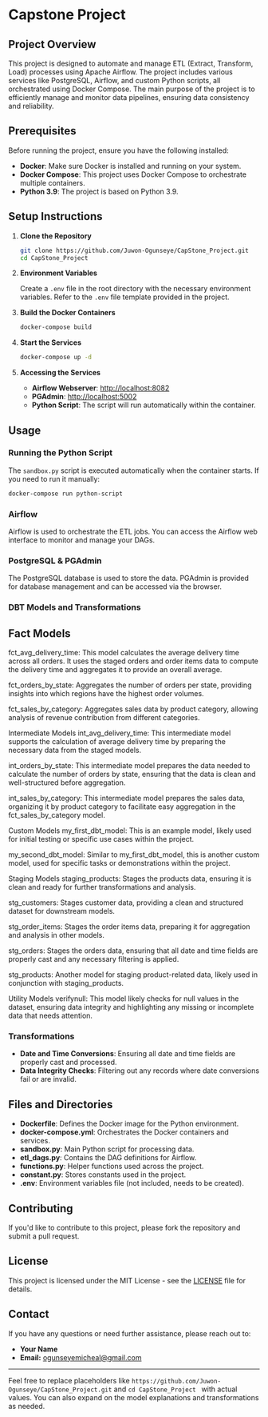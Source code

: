 # Capstone Project

## Project Overview

This project is designed to automate and manage ETL (Extract, Transform, Load) processes using Apache Airflow. The project includes various services like PostgreSQL, Airflow, and custom Python scripts, all orchestrated using Docker Compose. The main purpose of the project is to efficiently manage and monitor data pipelines, ensuring data consistency and reliability.

## Prerequisites

Before running the project, ensure you have the following installed:

- **Docker**: Make sure Docker is installed and running on your system.
- **Docker Compose**: This project uses Docker Compose to orchestrate multiple containers.
- **Python 3.9**: The project is based on Python 3.9.

## Setup Instructions

1. **Clone the Repository**

   ```bash
   git clone https://github.com/Juwon-Ogunseye/CapStone_Project.git
   cd CapStone_Project

   ```

2. **Environment Variables**

   Create a `.env` file in the root directory with the necessary environment variables. Refer to the `.env` file template provided in the project.

3. **Build the Docker Containers**

   ```bash
   docker-compose build
   ```

4. **Start the Services**

   ```bash
   docker-compose up -d
   ```

5. **Accessing the Services**

   - **Airflow Webserver**: [http://localhost:8082](http://localhost:8082)
   - **PGAdmin**: [http://localhost:5002](http://localhost:5002)
   - **Python Script**: The script will run automatically within the container.

## Usage

### Running the Python Script

The `sandbox.py` script is executed automatically when the container starts. If you need to run it manually:

```bash
docker-compose run python-script
```

### Airflow

Airflow is used to orchestrate the ETL jobs. You can access the Airflow web interface to monitor and manage your DAGs.

### PostgreSQL & PGAdmin

The PostgreSQL database is used to store the data. PGAdmin is provided for database management and can be accessed via the browser.

### DBT Models and Transformations
## Fact Models
fct_avg_delivery_time: This model calculates the average delivery time across all orders. It uses the staged orders and order items data to compute the delivery time and aggregates it to provide an overall average.

fct_orders_by_state: Aggregates the number of orders per state, providing insights into which regions have the highest order volumes.

fct_sales_by_category: Aggregates sales data by product category, allowing analysis of revenue contribution from different categories.

Intermediate Models
int_avg_delivery_time: This intermediate model supports the calculation of average delivery time by preparing the necessary data from the staged models.

int_orders_by_state: This intermediate model prepares the data needed to calculate the number of orders by state, ensuring that the data is clean and well-structured before aggregation.

int_sales_by_category: This intermediate model prepares the sales data, organizing it by product category to facilitate easy aggregation in the fct_sales_by_category model.

Custom Models
my_first_dbt_model: This is an example model, likely used for initial testing or specific use cases within the project.

my_second_dbt_model: Similar to my_first_dbt_model, this is another custom model, used for specific tasks or demonstrations within the project.

Staging Models
staging_products: Stages the products data, ensuring it is clean and ready for further transformations and analysis.

stg_customers: Stages customer data, providing a clean and structured dataset for downstream models.

stg_order_items: Stages the order items data, preparing it for aggregation and analysis in other models.

stg_orders: Stages the orders data, ensuring that all date and time fields are properly cast and any necessary filtering is applied.

stg_products: Another model for staging product-related data, likely used in conjunction with staging_products.

Utility Models
verifynull: This model likely checks for null values in the dataset, ensuring data integrity and highlighting any missing or incomplete data that needs attention.

### Transformations

- **Date and Time Conversions**: Ensuring all date and time fields are properly cast and processed.
- **Data Integrity Checks**: Filtering out any records where date conversions fail or are invalid.

## Files and Directories

- **Dockerfile**: Defines the Docker image for the Python environment.
- **docker-compose.yml**: Orchestrates the Docker containers and services.
- **sandbox.py**: Main Python script for processing data.
- **etl_dags.py**: Contains the DAG definitions for Airflow.
- **functions.py**: Helper functions used across the project.
- **constant.py**: Stores constants used in the project.
- **.env**: Environment variables file (not included, needs to be created).

## Contributing

If you'd like to contribute to this project, please fork the repository and submit a pull request.

## License

This project is licensed under the MIT License - see the [LICENSE](LICENSE) file for details.

## Contact

If you have any questions or need further assistance, please reach out to:

- **Your Name**
- **Email:** [ogunseyemicheal@gmail.com](mailto:ogunseyemicheal@gmail.com)

---

Feel free to replace placeholders like `https://github.com/Juwon-Ogunseye/CapStone_Project.git` and `cd CapStone_Project
` with actual values. You can also expand on the model explanations and transformations as needed.